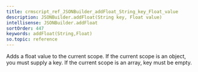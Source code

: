 ```yaml
---
title: crmscript_ref_JSONBuilder_addFloat_String_key_Float_value
description: JSONBuilder.addFloat(String key, Float value)
intellisense: JSONBuilder.addFloat
sortOrder: 447
keywords: addFloat(String,Float)
so.topic: reference
---
```


Adds a float value to the current scope. If the current scope is an object, you must supply a key. If the current scope is an array, key must be empty.



